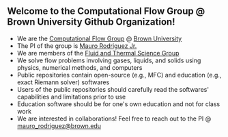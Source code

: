 ## Welcome to the Computational Flow Group @ Brown University Github Organization!

* We are the [Computational Flow Group](https://www.computational-flow.group/) @ [Brown University](https://www.brown.edu/)
* The PI of the group is [Mauro Rodriguez Jr.](https://vivo.brown.edu/display/mrodri97) 
* We are members of the [Fluid and Thermal Science Group](https://fluids.brown.edu/)
* We solve flow problems involving gases, liquids, and solids using physics, numerical methods, and computers
* Public repositories contain open-source (e.g., MFC) and education (e.g., exact Riemann solver) softwares
* Users of the public repositories should carefully read the softwares' capabilities and limitations prior to use
* Education software should be for one's own education and not for class work
* We are interested in collaborations! Feel free to reach out to the PI @ mauro_rodriguez@brown.edu
